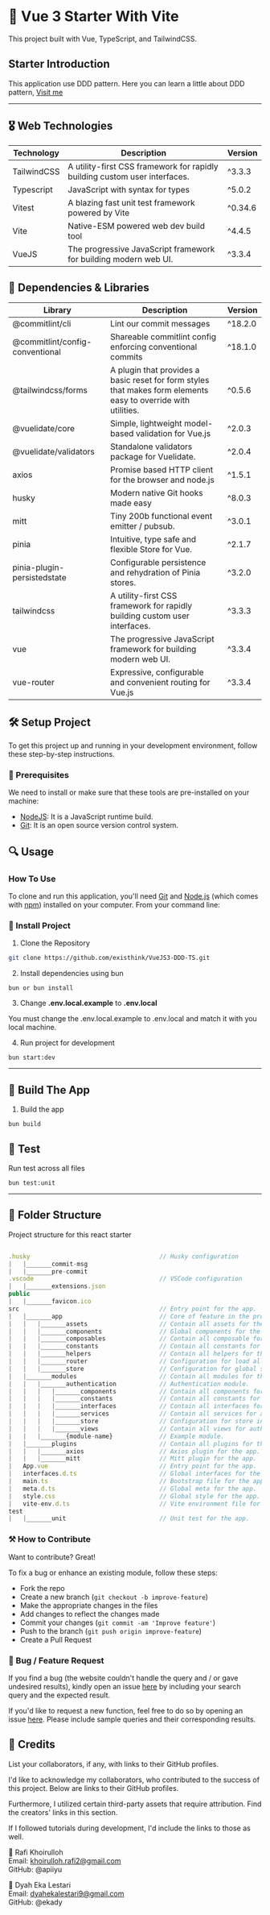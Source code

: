 # 🌟 Vue 3 Starter With Vite

This project built with Vue, TypeScript, and TailwindCSS.

## Starter Introduction

This application use DDD pattern. Here you can learn a little about DDD pattern, [Visit me](https://www.geeksforgeeks.org/domain-driven-design-ddd)

---

## 🎖️ Web Technologies

| Technology  | Description                                                                | Version |
| ----------- | -------------------------------------------------------------------------- | ------- |
| TailwindCSS | A utility-first CSS framework for rapidly building custom user interfaces. | ^3.3.3  |
| Typescript  | JavaScript with syntax for types                                           | ^5.0.2  |
| Vitest      | A blazing fast unit test framework powered by Vite                         | ^0.34.6 |
| Vite        | Native-ESM powered web dev build tool                                      | ^4.4.5  |
| VueJS       | The progressive JavaScript framework for building modern web UI.           | ^3.3.4  |

## 🏅 Dependencies & Libraries

| Library                         | Description                                                                                                    | Version |
| ------------------------------- | -------------------------------------------------------------------------------------------------------------- | ------- |
| @commitlint/cli                 | Lint our commit messages                                                                                       | ^18.2.0 |
| @commitlint/config-conventional | Shareable commitlint config enforcing conventional commits                                                     | ^18.1.0 |
| @tailwindcss/forms              | A plugin that provides a basic reset for form styles that makes form elements easy to override with utilities. | ^0.5.6  |
| @vuelidate/core                 | Simple, lightweight model-based validation for Vue.js                                                          | ^2.0.3  |
| @vuelidate/validators           | Standalone validators package for Vuelidate.                                                                   | ^2.0.4  |
| axios                           | Promise based HTTP client for the browser and node.js                                                          | ^1.5.1  |
| husky                           | Modern native Git hooks made easy                                                                              | ^8.0.3  |
| mitt                            | Tiny 200b functional event emitter / pubsub.                                                                   | ^3.0.1  |
| pinia                           | Intuitive, type safe and flexible Store for Vue.                                                               | ^2.1.7  |
| pinia-plugin-persistedstate     | Configurable persistence and rehydration of Pinia stores.                                                      | ^3.2.0  |
| tailwindcss                     | A utility-first CSS framework for rapidly building custom user interfaces.                                     | ^3.3.3  |
| vue                             | The progressive JavaScript framework for building modern web UI.                                               | ^3.3.4  |
| vue-router                      | Expressive, configurable and convenient routing for Vue.js                                                     | ^3.3.4  |

## 🛠️ Setup Project

To get this project up and running in your development environment, follow these step-by-step instructions.

### 🍴 Prerequisites

We need to install or make sure that these tools are pre-installed on your machine:

- [NodeJS](https://nodejs.org/en/download/): It is a JavaScript runtime build.
- [Git](https://git-scm.com/downloads): It is an open source version control system.

## 🔍 Usage

### How To Use

To clone and run this application, you'll need [Git](https://git-scm.com) and [Node.js](https://nodejs.org/en/download/) (which comes with [npm](http://npmjs.com)) installed on your computer. From your command line:

### 🚀 Install Project

1. Clone the Repository

```bash
git clone https://github.com/existhink/VueJS3-DDD-TS.git
```

2. Install dependencies using bun

```shell
bun or bun install
```

3. Change **.env.local.example** to **.env.local**

You must change the .env.local.example to .env.local and match it with you local machine.

4. Run project for development

```shell
bun start:dev
```

---

## 🎉 Build The App

1. Build the app

```shell
bun build
```

## 🧪 Test

Run test across all files

```shell
bun test:unit
```

---

## 📂 Folder Structure

Project structure for this react starter

```javascript

.husky                                    // Husky configuration
|   |_______commit-msg
|   |_______pre-commit
.vscode                                   // VSCode configuration
|   |_______extensions.json
public
|   |_______favicon.ico
src                                       // Entry point for the app.
|   |_______app                           // Core of feature in the project.
|   |   |_______assets                    // Contain all assets for the app.
|   |   |_______components                // Global components for the app.
|   |   |_______composables               // Contain all composable for the app.
|   |   |_______constants                 // Contain all constants for the app.
|   |   |_______helpers                   // Contain all helpers for the app.
|   |   |_______router                    // Configuration for load all routes in the app.
|   |   |_______store                     // Configuration for global store in the app.
|   |_______modules                       // Contain all modules for the app.
|   |   |_______authentication            // Authentication module.
|   |   |   |_______components            // Contain all components for authentication module.
|   |   |   |_______constants             // Contain all constants for authentication module.
|   |   |   |_______interfaces            // Contain all interfaces for authentication module.
|   |   |   |_______services              // Contain all services for authentication module. Please use this folder to store all business logic.
|   |   |   |_______store                 // Configuration for store in authentication module.
|   |   |   |_______views                 // Contain all views for authentication module.
|   |   |_______{module-name}             // Example module.
|   |_______plugins                       // Contain all plugins for the app.
|   |   |_______axios                     // Axios plugin for the app.
|   |   |_______mitt                      // Mitt plugin for the app.
|   App.vue                               // Entry point for the app.
|   interfaces.d.ts                       // Global interfaces for the app.
|   main.ts                               // Bootstrap file for the app.
|   meta.d.ts                             // Global meta for the app.
|   style.css                             // Global style for the app.
|   vite-env.d.ts                         // Vite environment file for the app.
test
|   |_______unit                          // Unit test for the app.
```

### ⚒️ How to Contribute

Want to contribute? Great!

To fix a bug or enhance an existing module, follow these steps:

- Fork the repo
- Create a new branch (`git checkout -b improve-feature`)
- Make the appropriate changes in the files
- Add changes to reflect the changes made
- Commit your changes (`git commit -am 'Improve feature'`)
- Push to the branch (`git push origin improve-feature`)
- Create a Pull Request

### 📩 Bug / Feature Request

If you find a bug (the website couldn't handle the query and / or gave undesired results), kindly open an issue [here](https://github.com/existhink/VueJS3-DDD-TS/issues/new) by including your search query and the expected result.

If you'd like to request a new function, feel free to do so by opening an issue [here](https://github.com/existhink/VueJS3-DDD-TS/issues/new). Please include sample queries and their corresponding results.

## 📜 Credits

List your collaborators, if any, with links to their GitHub profiles.

I'd like to acknowledge my collaborators, who contributed to the success of this project. Below are links to their GitHub profiles.

Furthermore, I utilized certain third-party assets that require attribution. Find the creators' links in this section.

If I followed tutorials during development, I'd include the links to those as well.

👦 Rafi Khoirulloh <br>
Email: khoirulloh.rafi2@gmail.com <br>
GitHub: @apiiyu

👩 Dyah Eka Lestari <br>
Email: dyahekalestari9@gmail.com <br>
GitHub: @ekady
